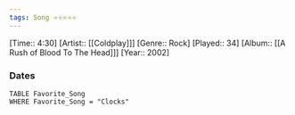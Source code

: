 ```yaml
---
tags: Song ⭐⭐⭐⭐⭐ 
---
```

[Time:: 4:30]
[Artist:: [[Coldplay]]]
[Genre:: Rock]
[Played:: 34]
[Album:: [[A Rush of Blood To The Head]]]
[Year:: 2002]
### Dates
````dataview
TABLE Favorite_Song
WHERE Favorite_Song = "Clocks"
````